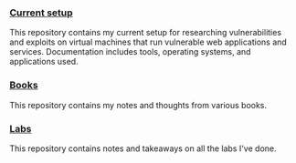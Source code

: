 ### [Current setup](https://github.com/Apl223/Home-Lab/)
This repository contains my current setup for researching vulnerabilities and exploits on virtual machines that run vulnerable web applications and services. Documentation includes tools, operating systems, and applications used.

### [Books](https://apl223.github.io/Portfolio/Cybersecurity/Books/)
This repository contains my notes and thoughts from various books.

### [Labs](https://apl223.github.io/Portfolio/Cybersecurity/Labs/)
This repository contains notes and takeaways on all the labs I've done.
